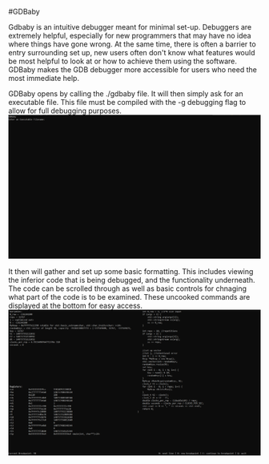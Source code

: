#GDBaby

Gdbaby is an intuitive debugger meant for minimal set-up. Debuggers are extremely helpful, especially for new programmers that may have no idea where things have gone wrong. At the same time, there is often a barrier to entry surrounding set up, new users often don't know what features would be most helpful to look at or how to achieve them using the software. GDBaby makes the GDB debugger more accessible for users who need the most immediate help. 

GDBaby opens by calling the ./gdbaby file. It will then simply ask for an executable file. This file must be compiled with the -g debugging flag to allow for full debugging purposes. 
![gdb asks](image/startup.png)

It then will gather and set up some basic formatting. This includes viewing the inferior code that is being debugged, and the functionality underneath. The code can be scrolled through as well as basic controls for chnaging what part of the code is to be examined. These uncooked commands are displayed at the bottom for easy access. 
![gdb set up](image/gdbaby.png)
